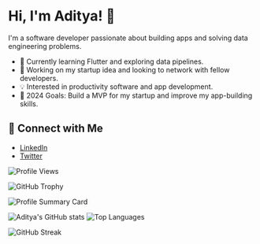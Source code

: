 # Hi, I'm Aditya! 👋

I'm a software developer passionate about building apps and solving data engineering problems.

- 🌱 Currently learning Flutter and exploring data pipelines.
- 🚀 Working on my startup idea and looking to network with fellow developers.
- 💡 Interested in productivity software and app development.
- 🎯 2024 Goals: Build a MVP for my startup and improve my app-building skills.

## 🔗 Connect with Me
- [LinkedIn](https://www.linkedin.com/in/aditya-tiwari-587833203/)
- [Twitter](https://x.com/Aditya_T007)

![Profile Views](https://komarev.com/ghpvc/?username=Aditya-Tiwari-07&color=blue)

![GitHub Trophy](https://github-profile-trophy.vercel.app/?username=Aditya-Tiwari-07&theme=radical)

![Profile Summary Card](https://github-profile-summary-cards.vercel.app/api/cards/profile-details?username=Aditya-Tiwari-07)

![Aditya's GitHub stats](https://github-readme-stats.vercel.app/api?username=Aditya-Tiwari-07&show_icons=true) ![Top Languages](https://github-readme-stats.vercel.app/api/top-langs/?username=Aditya-Tiwari-07&layout=compact&theme=radical)

![GitHub Streak](https://github-readme-streak-stats.herokuapp.com/?user=Aditya-Tiwari-07&theme=radical)
